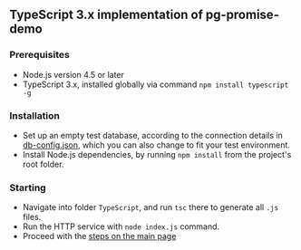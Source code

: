 ## TypeScript 3.x implementation of pg-promise-demo

### Prerequisites

* Node.js version 4.5 or later
* TypeScript 3.x, installed globally via command `npm install typescript -g`

### Installation

* Set up an empty test database, according to the connection details in [db-config.json](https://github.com/vitaly-t/pg-promise-demo/blob/master/db-config.json),
  which you can also change to fit your test environment.
* Install Node.js dependencies, by running `npm install` from the project's root folder.

### Starting

* Navigate into folder `TypeScript`, and run `tsc` there to generate all `.js` files.
* Run the HTTP service with `node index.js` command.
* Proceed with the [steps on the main page](../)
